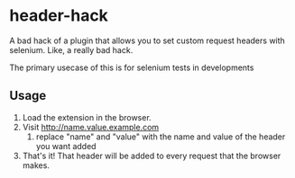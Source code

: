 # header-hack

A bad hack of a plugin that allows you to set custom request headers with selenium. Like, a really bad hack.

The primary usecase of this is for selenium tests in developments

## Usage

1. Load the extension in the browser.
2. Visit http://name.value.example.com
   1. replace "name" and "value" with the name and value of the header you want added
3. That's it! That header will be added to every request that the browser makes.


